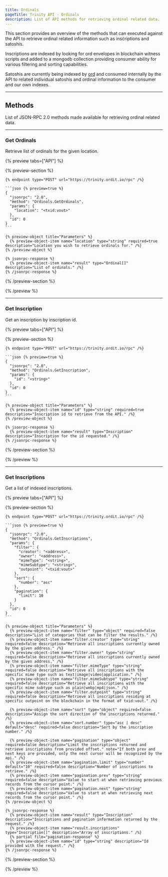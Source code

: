 ```yaml
---
title: Ordinals
pageTitle: Trinity API - Ordinals
description: List of API methods for retrieving ordinal related data.
---
```


This section provides an overview of the methods that can executed against the API to retrieve ordinal related information such as inscriptions and satoshis.

Inscriptions are indexed by looking for ord envelopes in blockchain witness scripts and added to a mongodb collection providing consumer ability for various filtering and sorting capabilities.

Satoshis are currently being indexed by [ord](https://github.com/ordinals/ord) and consumed internally by the API to related individual satoshis and ordinal information to the consumer and our own indexes.

---

## Methods

List of JSON-RPC 2.0 methods made available for retrieving ordinal related data.

---

### Get Ordinals

Retrieve list of ordinals for the given location.

{% preview tabs=["API"] %}

  {% preview-section %}

    {% endpoint type="POST" url="https://trinity.ordit.io/rpc" /%}

    ```json {% preview=true %}
    {
      "jsonrpc": "2.0",
      "method": "Ordinals.GetOrdinals",
      "params": {
        "location": "<txid:vout>"
      },
      "id": 0
    }
    ```

    {% preview-object title="Parameters" %}
      {% preview-object-item name="location" type="string" required=true description="Location you wish to retrieve ordinals for." /%}
    {% /preview-object %}

    {% jsonrpc-response %}
      {% preview-object-item name="result" type="Ordinal[]" description="List of ordinals." /%}
    {% /jsonrpc-response %}

  {% /preview-section %}

{% /preview %}

---

### Get Inscription

Get an inscription by inscription id.

{% preview tabs=["API"] %}

  {% preview-section %}

    {% endpoint type="POST" url="https://trinity.ordit.io/rpc" /%}

    ```json {% preview=true %}
    {
      "jsonrpc": "2.0",
      "method": "Ordinals.GetInscription",
      "params": {
        "id": "<string>"
      },
      "id": 0
    }
    ```

    {% preview-object title="Parameters" %}
      {% preview-object-item name="id" type="string" required=true description="Inscription id to retrieve from the API." /%}
    {% /preview-object %}

    {% jsonrpc-response %}
      {% preview-object-item name="result" type="Inscription" description="Inscription for the id requested." /%}
    {% /jsonrpc-response %}

  {% /preview-section %}

{% /preview %}

---

### Get Inscriptions

Get a list of indexed inscriptions.

{% preview tabs=["API"] %}

  {% preview-section %}

    {% endpoint type="POST" url="https://trinity.ordit.io/rpc" /%}

    ```json {% preview=true %}
    {
      "jsonrpc": "2.0",
      "method": "Ordinals.GetInscriptions",
      "params": {
        "filter": {
          "creator": "<address>",
          "owner": "<address>",
          "mimeType": "<string>",
          "mimeSubtype": "<string>",
          "outpoint": "<txid:vout>"
        },
        "sort": {
          "number": "asc"
        },
        "pagination": {
          "limit": 10
        }
      },
      "id": 0
    }
    ```

    {% preview-object title="Parameters" %}
      {% preview-object-item name="filter" type="object" required=false description="List of categories that can be filter the results." /%}
      {% preview-object-item name="filter.creator" type="string" required=false description="Retrieve all inscriptions currently owned by the given address." /%}
      {% preview-object-item name="filter.owner" type="string" required=false description="Retrieve all inscriptions currently owned by the given address." /%}
      {% preview-object-item name="filter.mimeType" type="string" required=false description="Retrieve all inscriptions with the specific mime type such as text|image|video|application." /%}
      {% preview-object-item name="filter.mimeSubtype" type="string" required=false description="Retrieve all inscriptions with the specific mime subtype such as plain|webp|mp4|json." /%}
      {% preview-object-item name="filter.outpoint" type="string" required=false description="Retrieve all inscriptions residing at specific outpoint on the blockchain in the format of txid:vout." /%}

      {% preview-object-item name="sort" type="object" required=false description="Assign the sort direction of the inscriptions returned." /%}
      {% preview-object-item name="sort.number" type="asc | desc" default="desc" required=false description="Sort by the inscription number." /%}

      {% preview-object-item name="pagination" type="object" required=false description="Limit the inscriptions returned and retrieve inscriptions from provided offset." note="If both prev and next keys are provided, only the next cursor will be recognized by the api." /%}
      {% preview-object-item name="pagination.limit" type="number" default="10" required=false description="Number of inscriptions to retrieve." /%}
      {% preview-object-item name="pagination.prev" type="string" required=false description="Value to start at when retrieving previous records from the cursor point." /%}
      {% preview-object-item name="pagination.next" type="string" required=false description="Value to start at when retrieving next records from the cursor point." /%}
    {% /preview-object %}

    {% jsonrpc-response %}
      {% preview-object-item name="result" type="Inscription" description="Inscriptions and pagination information returned by the request." /%}
      {% preview-object-item name="result.inscriptions" type="Inscription[]" description="Array of inscriptions." /%}
      {% partial file="pagination-response" %}
      {% preview-object-item name="id" type="string" description="Id provided with the request." /%}
    {% /jsonrpc-response %}

  {% /preview-section %}

{% /preview %}
